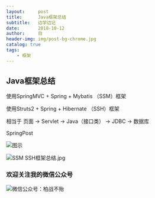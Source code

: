 ```yaml
---
layout:     post
title:      Java框架总结
subtitle:   边学边记
date:       2018-10-12
author:     白
header-img: img/post-bg-chrome.jpg
catalog: true
tags:
    - 框架
---
```

 
## Java框架总结

使用SpringMVC + Spring + Mybatis （SSM）框架

使用Struts2 + Spring + Hibernate （SSH）框架

相当于 页面 -> Servlet -> Java（接口类） -> JDBC -> 数据库

SpringPost

![图示](https://raw.githubusercontent.com/smartBBer/picBox/master/img/006KCUaNgy1fwaf90g4snj311h0kvwhn.jpg)

![SSM SSH框架总结.jpg](https://i.loli.net/2018/10/16/5bc5f2cb2ac77.jpg)

### 欢迎关注我的微信公众号

![微信公众号：柏战不殆](http://upload-images.jianshu.io/upload_images/3990834-c91d28f8be4121e4.png?imageMogr2/auto-orient/strip%7CimageView2/2/w/1240)

